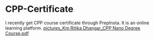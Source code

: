 # CPP-Certificate
I recently get CPP course certificate through PrepInsta. It is an online learning platform.
[pictures_Km Ritika Dhangar_CPP Nano Degree Course.pdf](https://github.com/RitikaDhangar/CPP-Certificate/files/8104317/pictures_Km.Ritika.Dhangar_CPP.Nano.Degree.Course.pdf)

